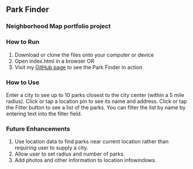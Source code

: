 ## Park Finder
### Neighborhood Map portfolio project

### How to Run

1. Download or clone the files onto your computer or device
2. Open index.html in a browser
OR
1. Visit my [GitHub page](http://bnmlr.github.io/neighborhoodMap/index.html) to see the Park Finder in action

### How to Use

Enter a city to see up to 10 parks closest to the city center (within a 5 mile radius). Click or tap a location pin to see its name and address. Click or tap the Filter button to see a list of the parks. You can filter the list by name by entering text into the filter field.

### Future Enhancements
1. Use location data to find parks near current location rather than requiring user to supply a city.
2. Allow user to set radius and number of parks.
3. Add photos and other information to location infowindows.

